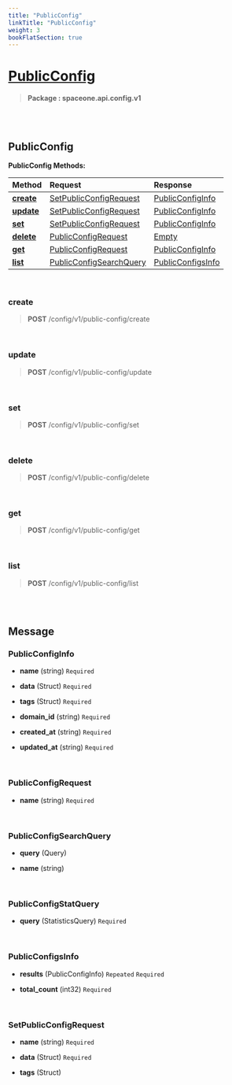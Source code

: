 ```yaml
---
title: "PublicConfig"
linkTitle: "PublicConfig"
weight: 3
bookFlatSection: true
---
```

# [PublicConfig](#PublicConfig)



>  **Package : spaceone.api.config.v1**

<br>
<br>

## PublicConfig





**PublicConfig Methods:**


| Method | Request | Response |
| :----- | :-------- | :-------- |
| [**create**](./PublicConfig#create) | [SetPublicConfigRequest](PublicConfig#setpublicconfigrequest) | [PublicConfigInfo](PublicConfig#publicconfiginfo) |
| [**update**](./PublicConfig#update) | [SetPublicConfigRequest](PublicConfig#setpublicconfigrequest) | [PublicConfigInfo](PublicConfig#publicconfiginfo) |
| [**set**](./PublicConfig#set) | [SetPublicConfigRequest](PublicConfig#setpublicconfigrequest) | [PublicConfigInfo](PublicConfig#publicconfiginfo) |
| [**delete**](./PublicConfig#delete) | [PublicConfigRequest](PublicConfig#publicconfigrequest) | [Empty](PublicConfig#empty) |
| [**get**](./PublicConfig#get) | [PublicConfigRequest](PublicConfig#publicconfigrequest) | [PublicConfigInfo](PublicConfig#publicconfiginfo) |
| [**list**](./PublicConfig#list) | [PublicConfigSearchQuery](PublicConfig#publicconfigsearchquery) | [PublicConfigsInfo](PublicConfig#publicconfigsinfo) |



    
<br>

### create





> **POST** /config/v1/public-config/create
>






    
<br>

### update





> **POST** /config/v1/public-config/update
>






    
<br>

### set





> **POST** /config/v1/public-config/set
>






    
<br>

### delete





> **POST** /config/v1/public-config/delete
>






    
<br>

### get





> **POST** /config/v1/public-config/get
>






    
<br>

### list





> **POST** /config/v1/public-config/list
>






    


<br>
<br>

## Message



### PublicConfigInfo
* **name** (string)   `Required` 

    
* **data** (Struct)   `Required` 

    
* **tags** (Struct)   `Required` 

    
* **domain_id** (string)   `Required` 

    
* **created_at** (string)   `Required` 

    
* **updated_at** (string)   `Required` 

    <br>

### PublicConfigRequest
* **name** (string)   `Required` 

    <br>

### PublicConfigSearchQuery
* **query** (Query)  

    
* **name** (string)  

    <br>

### PublicConfigStatQuery
* **query** (StatisticsQuery)   `Required` 

    <br>

### PublicConfigsInfo
* **results** (PublicConfigInfo)  `Repeated`    `Required` 

    
* **total_count** (int32)   `Required` 

    <br>

### SetPublicConfigRequest
* **name** (string)   `Required` 

    
* **data** (Struct)   `Required` 

    
* **tags** (Struct)  

    <br>
